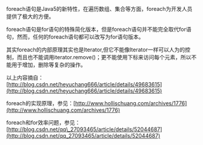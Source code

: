 foreach语句是Java5的新特性，在遍历数组、集合等方面，foreach为开发人员提供了极大的方便。

foreach语句是for语句的特殊简化版本，但是foreach语句并不能完全取代for语句，然而，任何的foreach语句都可以改写为for语句版本。

其实foreach的内部原理其实也是Iterator,但它不能像Iterator一样可以人为的控制，而且也不能调用iterator.remove\(\)；更不能使用下标来访问每个元素，所以不能用于增加，删除等复杂的操作。

以上内容摘自：[http://blog.csdn.net/heyuchang666/article/details/49683615](http://blog.csdn.net/heyuchang666/article/details/49683615)

foreach的实现原理，参见：[http://www.hollischuang.com/archives/1776](http://www.hollischuang.com/archives/1776)

foreach和for效率问题，参见：[http://blog.csdn.net/qq\_27093465/article/details/52044687](http://blog.csdn.net/qq_27093465/article/details/52044687)


